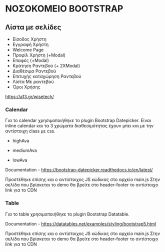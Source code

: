 
# ΝΟΣΟΚΟΜΕΙΟ BOOTSTRAP


## Λίστα με σελίδες

 
-  Είσοδος Χρήστη
-  Εγγραφή Χρήστη
-  Welcome Page
-  Προφίλ Χρήστη (+Modal)
-  Επαφές (+Modal)    
-  Κράτηση Ραντεβού (+ 2XModal)
-  Διαθέσιμα Ραντεβού
-  Επιτυχής καταχώρηση Ραντεβού
-  Λίστα Με ραντεβού
-  Όροι Χρήσης

https://a13.gr/wisetech/


### Calendar

 Για το calendar χρησιμοποιήθηκε το plugin Bootstrap Datepicker. Είναι inline calendar και τα 3 χρώματα διαθεσιμότητας έχουν μπει και με την αντίστοιχη class με css.

- highAva

- mediumAva

- lowAva

Documentation - https://bootstrap-datepicker.readthedocs.io/en/latest/

Προστέθηκε επίσης και ο αντίστοιχος JS κώδικας στο αρχείο main.js
Στην σελίδα που βρίσκεται το demo θα βρείτε στο header-footer το αντίστοιχο link για το CDN



### Table

 Για το table χρησιμοποιήθηκε το plugin Bootstrap Datatable. 


Documentation - https://datatables.net/examples/styling/bootstrap5.html

Προστέθηκε επίσης και ο αντίστοιχος JS κώδικας στο αρχείο main.js
Στην σελίδα που βρίσκεται το demo θα βρείτε στο header-footer το αντίστοιχο link για το CDN


